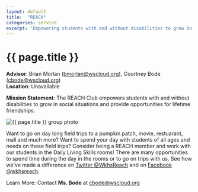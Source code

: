 ```yaml
---
layout: default
title:  "REACH"
categories: service
excerpt: "Empowering students with and without disabilities to grow in social situations."
---
```


# {{ page.title }}

**Advisor**: Brian Morlan (<bmorlan@wscloud.org>), Courtney Bode (<cbode@wscloud.org>)
<br/>**Location**: Unavailable

**Mission Statement**: The REACH Club empowers students with and without disabilities to grow in social situations and provide opportunities for lifetime friendships.

<img src="{{ site.baseurl }}/images/clubs/{{ page.title }}.jpg" alt="{{ page.title }} group photo"/>

Want to go on day long field trips to a pumpkin patch, movie, restuarant, mall and much more? Want to spend your day with students of all ages and needs on these field trips? Consider being a REACH member and work with our students in the Daily Living Skills rooms! There are many opportunities to spend time during the day in the rooms or to go on trips with us. See how we've made a difference on [Twitter @WkhsReach](https://twitter.com/WkhsReach) and on [Facebook @wkhsreach](https://www.facebook.com/wkhsreach/).

Learn More: Contact **Ms. Bode** at <cbode@wscloud.org>
